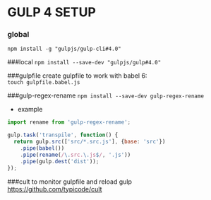 # GULP 4 SETUP

### global
`npm install -g "gulpjs/gulp-cli#4.0"`

###local
`npm install --save-dev "gulpjs/gulp#4.0"`

###gulpfile
create gulpfile to work with babel 6:  
`touch gulpfile.babel.js`

###gulp-regex-rename
`npm install --save-dev gulp-regex-rename`  
- example
```javascript
import rename from 'gulp-regex-rename';

gulp.task('transpile', function() {
  return gulp.src(['src/*.src.js'], {base: 'src'})
    .pipe(babel())
    .pipe(rename(/\.src.\.js$/, '.js'))
    .pipe(gulp.dest('dist'));
});
```

###cult
to monitor gulpfile and reload gulp  
https://github.com/typicode/cult





